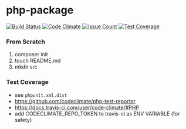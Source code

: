 
# php-package

[![Build Status](https://travis-ci.org/StalkAlex/hexlet-psr-linter.svg?branch=master)](https://travis-ci.org/StalkAlex/hexlet-psr-linter)
[![Code Climate](https://codeclimate.com/github/StalkAlex/hexlet-psr-linter/badges/gpa.svg)](https://codeclimate.com/github/StalkAlex/hexlet-psr-linter)
[![Issue Count](https://codeclimate.com/github/StalkAlex/hexlet-psr-linter/issue_count.svg)](https://codeclimate.com/github/StalkAlex/hexlet-psr-linter)
[![Test Coverage](https://codeclimate.com/github/StalkAlex/hexlet-psr-linter/badges/coverage.svg)](https://codeclimate.com/github/StalkAlex/hexlet-psr-linter)

### From Scratch

1. composer init
1. touch README.md
1. mkdir src

### Test Coverage

* see `phpunit.xml.dist`
* https://github.com/codeclimate/php-test-reporter
* https://docs.travis-ci.com/user/code-climate/#PHP
* add CODECLIMATE_REPO_TOKEN to travis-ci as ENV VARIABLE (for safety)
